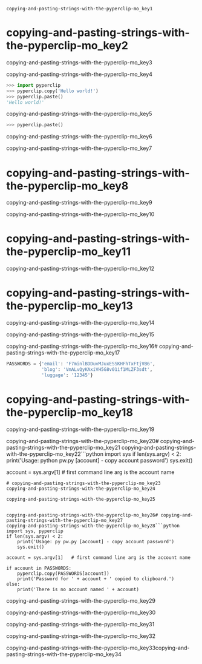 ```ngMeta
copying-and-pasting-strings-with-the-pyperclip-mo_key1
```
# copying-and-pasting-strings-with-the-pyperclip-mo_key2
copying-and-pasting-strings-with-the-pyperclip-mo_key3

copying-and-pasting-strings-with-the-pyperclip-mo_key4

```python
>>> import pyperclip
>>> pyperclip.copy('Hello world!')
>>> pyperclip.paste()
'Hello world!'
```
copying-and-pasting-strings-with-the-pyperclip-mo_key5

```python
>>> pyperclip.paste()
```
copying-and-pasting-strings-with-the-pyperclip-mo_key6

copying-and-pasting-strings-with-the-pyperclip-mo_key7

# copying-and-pasting-strings-with-the-pyperclip-mo_key8
copying-and-pasting-strings-with-the-pyperclip-mo_key9

copying-and-pasting-strings-with-the-pyperclip-mo_key10

# copying-and-pasting-strings-with-the-pyperclip-mo_key11
copying-and-pasting-strings-with-the-pyperclip-mo_key12

# copying-and-pasting-strings-with-the-pyperclip-mo_key13
copying-and-pasting-strings-with-the-pyperclip-mo_key14

copying-and-pasting-strings-with-the-pyperclip-mo_key15


copying-and-pasting-strings-with-the-pyperclip-mo_key16# copying-and-pasting-strings-with-the-pyperclip-mo_key17
```python
PASSWORDS = {'email': 'F7minlBDDuvMJuxESSKHFhTxFtjVB6',
             'blog': 'VmALvQyKAxiVH5G8v01if1MLZF3sdt',
             'luggage': '12345'}
```
# copying-and-pasting-strings-with-the-pyperclip-mo_key18
copying-and-pasting-strings-with-the-pyperclip-mo_key19


copying-and-pasting-strings-with-the-pyperclip-mo_key20# copying-and-pasting-strings-with-the-pyperclip-mo_key21
copying-and-pasting-strings-with-the-pyperclip-mo_key22```python
import sys
if len(sys.argv) < 2:
    print('Usage: python pw.py [account] - copy account password')
    sys.exit()

account = sys.argv[1]      # first command line arg is the account name
```
# copying-and-pasting-strings-with-the-pyperclip-mo_key23
copying-and-pasting-strings-with-the-pyperclip-mo_key24

copying-and-pasting-strings-with-the-pyperclip-mo_key25


copying-and-pasting-strings-with-the-pyperclip-mo_key26# copying-and-pasting-strings-with-the-pyperclip-mo_key27
copying-and-pasting-strings-with-the-pyperclip-mo_key28```python
import sys, pyperclip
if len(sys.argv) < 2:
    print('Usage: py pw.py [account] - copy account password')
    sys.exit()

account = sys.argv[1]   # first command line arg is the account name

if account in PASSWORDS:
    pyperclip.copy(PASSWORDS[account])
    print('Password for ' + account + ' copied to clipboard.')
else:
    print('There is no account named ' + account)
```
copying-and-pasting-strings-with-the-pyperclip-mo_key29

copying-and-pasting-strings-with-the-pyperclip-mo_key30

copying-and-pasting-strings-with-the-pyperclip-mo_key31

copying-and-pasting-strings-with-the-pyperclip-mo_key32


copying-and-pasting-strings-with-the-pyperclip-mo_key33copying-and-pasting-strings-with-the-pyperclip-mo_key34


